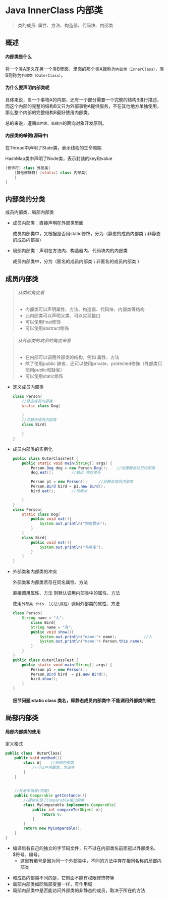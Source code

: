 # Java InnerClass 内部类

>类的成员: 属性、方法、构造器、代码块、内部类

## 概述

####  内部类是什么

将一个类A定义在另一个类B里面，里面的那个类A就称为`内部类（InnerClass）`，类B则称为`外部类（OuterClass）`。

#### 为什么要声明内部类呢

具体来说，当一个事物A的内部，还有一个部分需要一个完整的结构B进行描述，而这个内部的完整的结构B又只为外部事物A提供服务，不在其他地方单独使用，那么整个内部的完整结构B最好使用内部类。

总的来说，遵循`高内聚、低耦合`的面向对象开发原则。

#### 内部类的举例(源码中)

在Thread中声明了State类，表示线程的生命周期

HashMap类中声明了Node类，表示封装的key和value

````java
[修饰符] class 外部类{
    [其他修饰符] [static] class 内部类{
    }
}
````



## 内部类的分类

成员内部类、局部内部类

* 成员内部类：直接声明在外部类里面

  成员内部类中，又根据是否用static修饰，分为（静态的成员内部类  \   非静态的成员内部类）

* 局部内部类：声明在方法内、构造器内、代码块内的内部类

  成员内部类中，分为（匿名的成员内部类  \  非匿名的成员内部类  ）

## 成员内部类

>###### 从类的角度看
>
>* 内部类可以声明属性、方法、构造器、代码块、内部类等结构
>* 此内部类可以声明父类、可以实现接口
>* 可以使用final修饰
>* 可以使用abstract修饰

>###### 从外部类的成员的角度来看
>
>* 在内部可以调用外部类的结构，例如 属性、方法
>* 除了使用public 缺省，还可以使用private、protected修饰（外部类只能用public和缺省）
>* 可以使用static修饰

* 定义成员内部类

  ````java
  class Person{
      //静态成员内部类
      static class Dog{
          
      }
      //非静态成员内部类
      class Bird{
          
      }
  }
  ````

* 成员内部类的实例化

  ````java
  public class OuterClassTest {
      public static void main(String[] args) {
          Person.Dog dog = new Person.Dog();	//创建静态成员内部类
          dog.eat();		//输出 狗吃骨头
  
          Person p1 = new Person();		//非静态成员内部类
          Person.Bird bird = p1.new Bird();
          bird.eat();		//鸟啄米
  
      }
  }
  class Person{
      static class Dog{
          public void eat(){
              System.out.println("狗吃骨头");
          }
      }
      class Bird{
          public void eat(){
              System.out.println("鸟啄米");
          }
      }
  }
  ````

* 外部类和内部类的冲突

  外部类和内部类若存在同名属性、方法

  直接调用属性、方法 则默认调用内部类中的属性、方法

  使用`外部类.this.（方法\属性）`调用外部类的属性、方法

  ````java
  class Person{
      String name = "人";
          class Bird{
          String name = "鸟";
          public void show(){
              System.out.println("name:"+ name);			//人
              System.out.println("name:"+ Person.this.name);			//鸟
          }
      }
  }
  public class OuterClassTest {
      public static void main(String[] args) {
          Person p1 = new Person();	
          Person.Bird bird  = p1.new Bird();
          bird.show();
      }
  }
  ````

  #### 细节问题:static class 类名，即静态成员内部类中 不能调用外部类的属性

## 局部内部类

#### 局部内部类的使用

定义格式

````java
public class  OuterClass{
    public void method(){
        class A{	//局部内部类
            //可以声明属性、方法等
        }
    }
    
    
    //开发中场景(忽略)
    public Comparable getInstance(){
        //提供实现了Comparable接口的类
        class MyComparable implements Comparable{
            public int compareTo(Object o){
                return 0;
            }
        }
        return new MyComparable();
    }
}
````

- 编译后有自己的独立的字节码文件，只不过在内部类名前面冠以外部类名、$符号、编号。
  - 这里有编号是因为同一个外部类中，不同的方法中存在相同名称的局部内部类

* 和成员内部类不同的是，它前面不能有权限修饰符等
* 局部内部类如同局部变量一样，有作用域
* 局部内部类中是否能访问外部类的非静态的成员，取决于所在的方法
